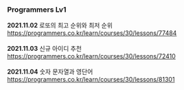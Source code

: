 <h3>Programmers Lv1</h3>

<b>2021.11.02</b> 로또의 최고 순위와 최저 순위 <br>
https://programmers.co.kr/learn/courses/30/lessons/77484<br><br>
<b>2021.11.03</b> 신규 아이디 추천 <br>
https://programmers.co.kr/learn/courses/30/lessons/72410<br><br>
<b>2021.11.04</b> 숫자 문자열과 영단어 <br>
https://programmers.co.kr/learn/courses/30/lessons/81301<br><br>

